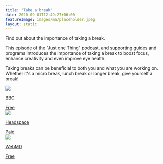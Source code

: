 ```yaml
---
title: "Take a break"
date: 2020-09-01T12:49:27+06:00
featureImage: images/ma/placeholder.jpeg
layout: static
---
```


Find out about the importance of taking a break.

This episode of the "Just one Thing" podcast, and supporting guides and programs introduces the importance of taking a break to boost focus, enhance creativity and even improve eye health.

Taking breaks can be beneficial to both you and what you are working on. Whether it's a micro break, lunch break or longer break, give yourself a break!

<a class="ma-link" href="https://www.bbc.co.uk/programmes/m0018p32"><div class="ma-card"><div class="ma-icon"><img src ="/images/icon-check.png"/></div><div class="ma-name"><p>BBC</p></div><div class="ma-paid-text"><span>Free</span></div></div></a><a class="ma-link" href="https://www.headspace.com/meditation/5-minute-meditation"><div class="ma-card"><div class="ma-icon"><img src ="/images/icon-pound.png"/></div><div class="ma-name"><p>Headspace</p></div><div class="ma-paid-text"><span>Paid</span></div></div></a><a class="ma-link" href="https://www.webmd.com/fitness-exercise/video/office-exercises-in-5-minutes"><div class="ma-card"><div class="ma-icon"><img src ="/images/icon-check.png"/></div><div class="ma-name"><p>WebMD</p></div><div class="ma-paid-text"><span>Free</span></div></div></a>  

<br/><br/>






